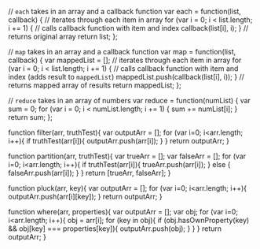 // `each` takes in an array and a callback function
var each = function(list, callback) {
  // iterates through each item in array
  for (var i = 0; i < list.length; i += 1) {
    // calls callback function with item and index
    callback(list[i], i);
  }
  // returns original array
  return list;
};

// `map` takes in an array and a callback function
var map = function(list, callback) {
  var mappedList = [];
  // iterates through each item in array
  for (var i = 0; i < list.length; i += 1) {
    // calls callback function with item and index (adds result to `mappedList`)
    mappedList.push(callback(list[i], i));
  }
  // returns mapped array of results
  return mappedList;
};

// `reduce` takes in an array of numbers
var reduce = function(numList) {
  var sum = 0;
  for (var i = 0; i < numList.length; i += 1) {
    sum += numList[i];
  }
  return sum;
};




function filter(arr, truthTest){
  var outputArr = [];
  for (var i=0; i<arr.length; i++){
    if truthTest(arr[i]){
      outputArr.push(arr[i]);
    }
  }
  return outputArr;
}


function partition(arr, truthTest){
  var trueArr = [];
  var falseArr = [];
  for (var i=0; i<arr.length; i++){
    if truthTest(arr[i]){
      trueArr.push(arr[i]);
    } else {
      falseArr.push(arr[i]);
    }
  }
  return [trueArr, falseArr];
}


function pluck(arr, key){
  var outputArr = [];
  for (var i=0; i<arr.length; i++){
    outputArr.push(arr[i][key]);
  }
  return outputArr;
}

function where(arr, properties){
  var outputArr = [];
  var obj;
  for (var i=0; i<arr.length; i++){
    obj = arr[i];
    for (key in obj){
      if (obj.hasOwnProperty(key) && obj[key] === properties[key]){
          outputArr.push(obj);
      }
    }
  }
  return outputArr;
}
